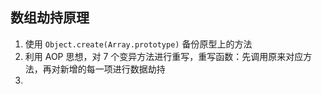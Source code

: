## 数组劫持原理
1. 使用 `Object.create(Array.prototype)` 备份原型上的方法
2. 利用 AOP 思想，对 7 个变异方法进行重写，重写函数：先调用原来对应方法，再对新增的每一项进行数据劫持
3. 
